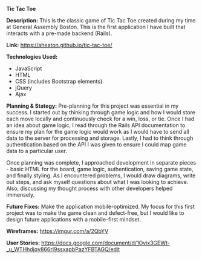 <b>Tic Tac Toe</b>

<b>Description:</b>
This is the classic game of Tic Tac Toe created during my time at General Assembly Boston. This is the first application I have built that interacts with a pre-made backend (Rails).

<b>Link:</b>
https://aheaton.github.io/tic-tac-toe/

<b>Technologies Used:</b>
<ul>
<li>JavaScript</li>
<li>HTML</li>
<li>CSS (includes Bootstrap elements)</li>
<li>jQuery</li>
<li>Ajax</li>
</ul>

<b>Planning & Stategy:</b>
Pre-planning for this project was essential in my success. I started out by thinking through game logic and how I would store each move locally and continuously check for a win, loss, or tie. Once I had an idea about game logic, I read through the Rails API documentation to ensure my plan for the game logic would work as I would have to send all data to the server for processing and storage. Lastly, I had to think through authentication based on the API I was given to ensure I could map game data to a particular user.

Once planning was complete, I approached development in separate pieces - basic HTML for the board, game logic, authentication, saving game state, and finally styling. As I encountered problems, I would draw diagrams, write out steps, and ask myself questions about what I was looking to achieve. Also, discussing my thought process with other developers helped immensely.

<b>Future Fixes:</b>
Make the application mobile-optimized. My focus for this first project was to make the game clean and defect-free, but I would like to design future applications with a mobile-first mindset.

<b>Wireframes:</b>
https://imgur.com/a/2QbYV

<b>User Stories:</b>
https://docs.google.com/document/d/1Ovix3GEWt-_u_WTHhdjqy866rI9ssxapbPazYFBTAGQ/edit
